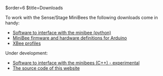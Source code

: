 $order=6
$title=Downloads

To work with the Sense/Stage MiniBees the following downloads come in handy:

- [Software to interface with the minibee (python)](https://github.com/sensestage/ssdn_python)
- [MiniBee firmware and hardware definitions for Arduino](https://github.com/sensestage/ssdn_minibee)
- [XBee profiles](https://github.com/sensestage/ssdn_xbee)

Under development:

- [Software to interface with the minibees (C++) - experimental](https://github.com/sensestage/minibee2osc)
- [The source code of this website](https://github.com/sensestage/ssdn_website)
